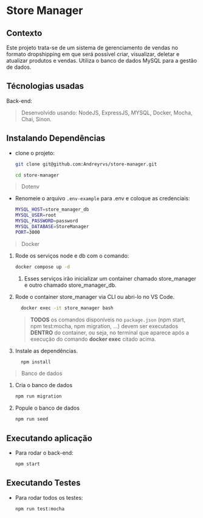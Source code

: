 # Store Manager

## Contexto

Este projeto trata-se de um sistema de gerenciamento de vendas no formato dropshipping em que será possível criar, visualizar, deletar e atualizar produtos e vendas. Utiliza o banco de dados MySQL para a gestão de dados.

## Técnologias usadas

Back-end:
> Desenvolvido usando: NodeJS, ExpressJS, MYSQL, Docker, Mocha, Chai, Sinon.

## Instalando Dependências

* clone o projeto:

  ```bash
  git clone git@github.com:Andreyrvs/store-manager.git
  ```

  ```bash
  cd store-manager
  ```

> Dotenv

* Renomeie o arquivo `.env-example` para .env e coloque as credenciais:

  ```bash
  MYSQL_HOST=store_manager_db
  MYSQL_USER=root
  MYSQL_PASSWORD=password
  MYSQL_DATABASE=StoreManager
  PORT=3000
    ```

> Docker

1. Rode os serviços node e db com o comando:

    ```bash
    docker compose up -d
    ```

    1. Esses serviços irão inicializar um container chamado store_manager e outro chamado store_manager_db.

2. Rode o container store_manager via CLI ou abri-lo no VS Code.

    ```bash
      docker exec -it store_manager bash
    ```

    > **TODOS** os comandos disponíveis no `package.json` (npm start, npm test:mocha, npm migration, ...) devem ser executados **DENTRO** do container, ou seja, no terminal que aparece após a execução do comando **docker exec** citado acima.

3. Instale as dependências.

    ```bash
      npm install
    ```

> Banco de dados

1. Cria o banco de dados

    ```bash
    npm run migration
    ```

2. Popule o banco de dados

    ```bash
    npm run seed
    ```

## Executando aplicação

* Para rodar o back-end:

  ```bash
  npm start
  ```

## Executando Testes

* Para rodar todos os testes:

  ```bash
  npm run test:mocha
  ```
